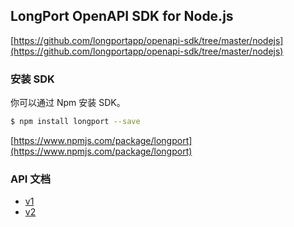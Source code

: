 ## LongPort OpenAPI SDK for Node.js

[https://github.com/longportapp/openapi-sdk/tree/master/nodejs](https://github.com/longportapp/openapi-sdk/tree/master/nodejs)

### 安装 SDK

你可以通过 Npm 安装 SDK。

```bash
$ npm install longport --save
```

[https://www.npmjs.com/package/longport](https://www.npmjs.com/package/longport)

### API 文档

- [v1](https://longportapp.github.io/openapi-sdk/v1/nodejs/index.html)
- [v2](https://longportapp.github.io/openapi-sdk/v2/nodejs/index.html)
